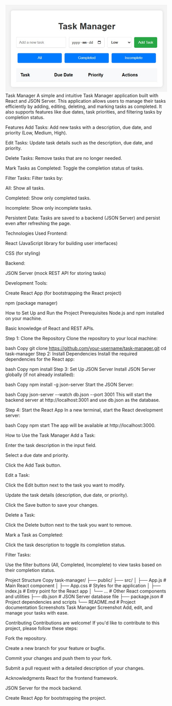 <img src="1.jpg"/>
Task Manager
A simple and intuitive Task Manager application built with React and JSON Server. This application allows users to manage their tasks efficiently by adding, editing, deleting, and marking tasks as completed. It also supports features like due dates, task priorities, and filtering tasks by completion status.

Features
Add Tasks: Add new tasks with a description, due date, and priority (Low, Medium, High).

Edit Tasks: Update task details such as the description, due date, and priority.

Delete Tasks: Remove tasks that are no longer needed.

Mark Tasks as Completed: Toggle the completion status of tasks.

Filter Tasks: Filter tasks by:

All: Show all tasks.

Completed: Show only completed tasks.

Incomplete: Show only incomplete tasks.

Persistent Data: Tasks are saved to a backend (JSON Server) and persist even after refreshing the page.

Technologies Used
Frontend:

React (JavaScript library for building user interfaces)

CSS (for styling)

Backend:

JSON Server (mock REST API for storing tasks)

Development Tools:

Create React App (for bootstrapping the React project)

npm (package manager)

How to Set Up and Run the Project
Prerequisites
Node.js and npm installed on your machine.

Basic knowledge of React and REST APIs.

Step 1: Clone the Repository
Clone the repository to your local machine:

bash
Copy
git clone https://github.com/your-username/task-manager.git
cd task-manager
Step 2: Install Dependencies
Install the required dependencies for the React app:

bash
Copy
npm install
Step 3: Set Up JSON Server
Install JSON Server globally (if not already installed):

bash
Copy
npm install -g json-server
Start the JSON Server:

bash
Copy
json-server --watch db.json --port 3001
This will start the backend server at http://localhost:3001 and use db.json as the database.

Step 4: Start the React App
In a new terminal, start the React development server:

bash
Copy
npm start
The app will be available at http://localhost:3000.

How to Use the Task Manager
Add a Task:

Enter the task description in the input field.

Select a due date and priority.

Click the Add Task button.

Edit a Task:

Click the Edit button next to the task you want to modify.

Update the task details (description, due date, or priority).

Click the Save button to save your changes.

Delete a Task:

Click the Delete button next to the task you want to remove.

Mark a Task as Completed:

Click the task description to toggle its completion status.

Filter Tasks:

Use the filter buttons (All, Completed, Incomplete) to view tasks based on their completion status.

Project Structure
Copy
task-manager/
├── public/
├── src/
│   ├── App.js          # Main React component
│   ├── App.css         # Styles for the application
│   ├── index.js        # Entry point for the React app
│   └── ...             # Other React components and utilities
├── db.json             # JSON Server database file
├── package.json        # Project dependencies and scripts
└── README.md           # Project documentation
Screenshots
Task Manager Screenshot
Add, edit, and manage your tasks with ease.

Contributing
Contributions are welcome! If you'd like to contribute to this project, please follow these steps:

Fork the repository.

Create a new branch for your feature or bugfix.

Commit your changes and push them to your fork.

Submit a pull request with a detailed description of your changes.

Acknowledgments
React for the frontend framework.

JSON Server for the mock backend.

Create React App for bootstrapping the project.
